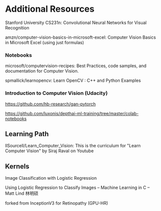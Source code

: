 # Additional Resources

Stanford University CS231n: Convolutional Neural Networks for Visual Recognition

amzn/computer-vision-basics-in-microsoft-excel: Computer Vision Basics in Microsoft Excel (using just formulas)

### Notebooks

microsoft/computervision-recipes: Best Practices, code samples, and documentation for Computer Vision.

spmallick/learnopencv: Learn OpenCV : C++ and Python Examples

### Introduction to Computer Vision (Udacity)

https://github.com/hb-research/gan-pytorch

https://github.com/luxonis/depthai-ml-training/tree/master/colab-notebooks

## Learning Path

llSourcell/Learn_Computer_Vision: This is the curriculum for "Learn Computer Vision" by Siraj Raval on Youtube

## Kernels

Image Classification with Logistic Regression

Using Logistic Regression to Classify Images – Machine Learning in C – Matt Lind 林明硕

forked from InceptionV3 for Retinopathy (GPU-HR)
